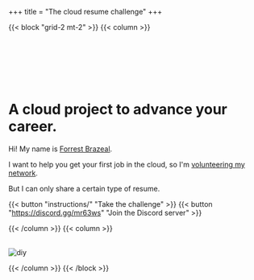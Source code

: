 +++
title = "The cloud resume challenge"
+++

{{< block "grid-2 mt-2" >}}
{{< column >}}

<br>
<br>
<br>
<br>
<br>

# A cloud project to advance your career.

Hi! My name is [Forrest Brazeal](https://forrestbrazeal.com).

I want to help you get your first job in the cloud, so I'm [volunteering my network](https://cloudirregular.substack.com/p/the-cloud-resume-challenge).

But I can only share a certain type of resume.

{{< button "instructions/" "Take the challenge" >}} {{< button "https://discord.gg/mr63ws" "Join the Discord server" >}}

{{< /column >}}
{{< column >}}
<br>
<br>

![diy](/images/resume.png)

{{< /column >}}
{{< /block >}}
